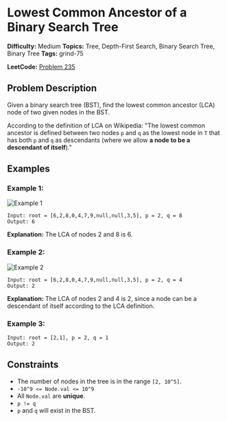 # Lowest Common Ancestor of a Binary Search Tree

**Difficulty:** Medium
**Topics:** Tree, Depth-First Search, Binary Search Tree, Binary Tree
**Tags:** grind-75

**LeetCode:** [Problem 235](https://leetcode.com/problems/lowest-common-ancestor-of-a-binary-search-tree/description/)

## Problem Description

Given a binary search tree (BST), find the lowest common ancestor (LCA) node of two given nodes in the BST.

According to the definition of LCA on Wikipedia: "The lowest common ancestor is defined between two nodes `p` and `q` as the lowest node in `T` that has both `p` and `q` as descendants (where we allow **a node to be a descendant of itself**)."

## Examples

### Example 1:

![Example 1](https://assets.leetcode.com/uploads/2018/12/14/binarysearchtree_improved.png)

```
Input: root = [6,2,8,0,4,7,9,null,null,3,5], p = 2, q = 8
Output: 6
```

**Explanation:** The LCA of nodes 2 and 8 is 6.

### Example 2:

![Example 2](https://assets.leetcode.com/uploads/2018/12/14/binarysearchtree_improved.png)

```
Input: root = [6,2,8,0,4,7,9,null,null,3,5], p = 2, q = 4
Output: 2
```

**Explanation:** The LCA of nodes 2 and 4 is 2, since a node can be a descendant of itself according to the LCA definition.

### Example 3:

```
Input: root = [2,1], p = 2, q = 1
Output: 2
```

## Constraints

- The number of nodes in the tree is in the range `[2, 10^5]`.
- `-10^9 <= Node.val <= 10^9`
- All `Node.val` are **unique**.
- `p != q`
- `p` and `q` will exist in the BST.
